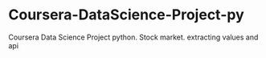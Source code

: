 # Coursera-DataScience-Project-py
Coursera Data Science Project python. Stock market. extracting values and api
